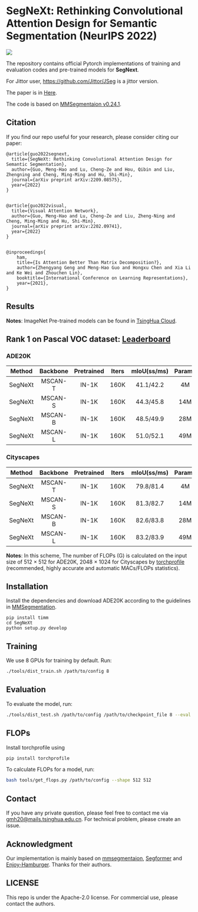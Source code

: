 # SegNeXt: Rethinking Convolutional Attention Design for Semantic Segmentation (NeurIPS 2022)

![](resources/flops.png)

The repository contains official Pytorch implementations of training and evaluation codes and pre-trained models for **SegNext**. 

For Jittor user, https://github.com/Jittor/JSeg is a jittor version. 

The paper is in [Here](https://arxiv.org/pdf/2209.08575.pdf).

The code is based on [MMSegmentaion v0.24.1](https://github.com/open-mmlab/mmsegmentation/tree/v0.24.1).


## Citation
If you find our repo useful for your research, please consider citing our paper:

```
@article{guo2022segnext,
  title={SegNeXt: Rethinking Convolutional Attention Design for Semantic Segmentation},
  author={Guo, Meng-Hao and Lu, Cheng-Ze and Hou, Qibin and Liu, Zhengning and Cheng, Ming-Ming and Hu, Shi-Min},
  journal={arXiv preprint arXiv:2209.08575},
  year={2022}
}


@article{guo2022visual,
  title={Visual Attention Network},
  author={Guo, Meng-Hao and Lu, Cheng-Ze and Liu, Zheng-Ning and Cheng, Ming-Ming and Hu, Shi-Min},
  journal={arXiv preprint arXiv:2202.09741},
  year={2022}
}


@inproceedings{
    ham,
    title={Is Attention Better Than Matrix Decomposition?},
    author={Zhengyang Geng and Meng-Hao Guo and Hongxu Chen and Xia Li and Ke Wei and Zhouchen Lin},
    booktitle={International Conference on Learning Representations},
    year={2021},
}

```

## Results

**Notes**: ImageNet Pre-trained models can be found in [TsingHua Cloud](https://cloud.tsinghua.edu.cn/d/c15b25a6745946618462/).

## Rank 1 on Pascal VOC dataset: [Leaderboard](http://host.robots.ox.ac.uk:8080/leaderboard/displaylb_main.php?challengeid=11&compid=6)

### ADE20K

|   Method  |    Backbone     |  Pretrained | Iters | mIoU(ss/ms) | Params | FLOPs  | Config | Download  |
| :-------: | :-------------: | :-----: | :---: | :--: | :----: | :----: | :----: | :-------: |
|  SegNeXt  |     MSCAN-T  | IN-1K | 160K | 41.1/42.2 | 4M | 7G | [config](local_configs/segnext/tiny/segnext.tiny.512x512.ade.160k.py)  | [TsingHua Cloud](https://cloud.tsinghua.edu.cn/f/5da98841b8384ba0988a/?dl=1) |
|  SegNeXt  |     MSCAN-S | IN-1K  | 160K |  44.3/45.8  | 14M | 16G | [config](local_configs/segnext/small/segnext.small.512x512.ade.160k.py)  | [TsingHua Cloud](https://cloud.tsinghua.edu.cn/f/b2d1eb94f5944d60b3d2/?dl=1) |
|  SegNeXt  |     MSCAN-B  | IN-1K  | 160K |  48.5/49.9 | 28M | 35G | [config](local_configs/segnext/base/segnext.base.512x512.ade.160k.py)  | [TsingHua Cloud](https://cloud.tsinghua.edu.cn/f/1ea8000916284493810b/?dl=1) |
|  SegNeXt  |     MSCAN-L  | IN-1K  | 160K |  51.0/52.1 | 49M | 70G | [config](local_configs/segnext/large/segnext.large.512x512.ade.160k.py)  | [TsingHua Cloud](https://cloud.tsinghua.edu.cn/f/d4f8e1020643414fbf7f/?dl=1) |

### Cityscapes

|   Method  |    Backbone     |  Pretrained | Iters | mIoU(ss/ms) | Params | FLOPs  | Config | Download  |
| :-------: | :-------------: | :-----: | :---: | :--: | :----: | :----: | :----: | :-------: |
|  SegNeXt  |     MSCAN-T  | IN-1K | 160K | 79.8/81.4 | 4M | 56G | [config](local_configs/segnext/tiny/segnext.tiny.1024x1024.city.160k.py)  | [TsingHua Cloud](https://cloud.tsinghua.edu.cn/f/b1613af9955849bba910/?dl=1) |
|  SegNeXt  |     MSCAN-S | IN-1K  | 160K |  81.3/82.7  | 14M | 125G | [config](local_configs/segnext/small/segnext.small.1024x1024.city.160k.py)  | [TsingHua Cloud](https://cloud.tsinghua.edu.cn/f/14148cf5371a4f248db1/?dl=1) |
|  SegNeXt  |     MSCAN-B  | IN-1K  | 160K |  82.6/83.8 | 28M | 276G | [config](local_configs/segnext/base/segnext.base.1024x1024.city.160k.py)  | [TsingHua Cloud](https://cloud.tsinghua.edu.cn/f/adb49029f66f426bb046/?dl=1) |
|  SegNeXt  |     MSCAN-L  | IN-1K  | 160K |  83.2/83.9 | 49M | 578G | [config](local_configs/segnext/large/segnext.large.1024x1024.city.160k.py)  | [TsingHua Cloud](https://cloud.tsinghua.edu.cn/f/b5308d092b034f81aac0/?dl=1) |


**Notes**: In this scheme, The number of FLOPs (G) is calculated on the input size of 512 $\times$ 512 for ADE20K, 2048 $\times$ 1024 for Cityscapes by [torchprofile](https://github.com/zhijian-liu/torchprofile) (recommended, highly accurate and automatic MACs/FLOPs statistics).



## Installation
Install the dependencies and download ADE20K according to the guidelines in [MMSegmentation](https://github.com/open-mmlab/mmsegmentation/blob/v0.24.1/docs/en/get_started.md#installation).


```
pip install timm
cd SegNeXt
python setup.py develop
```

## Training

We use 8 GPUs for training by default. Run:

```bash
./tools/dist_train.sh /path/to/config 8
```

## Evaluation

To evaluate the model, run:

```bash
./tools/dist_test.sh /path/to/config /path/to/checkpoint_file 8 --eval mIoU
```

## FLOPs

Install torchprofile using

```bash
pip install torchprofile
```

To calculate FLOPs for a model, run:

```bash
bash tools/get_flops.py /path/to/config --shape 512 512
```

## Contact
If you have any private question, please feel free to contact me via gmh20@mails.tsinghua.edu.cn.
For technical problem, please create an issue.

## Acknowledgment

Our implementation is mainly based on [mmsegmentaion](https://github.com/open-mmlab/mmsegmentation/tree/v0.24.1), [Segformer](https://github.com/NVlabs/SegFormer) and [Enjoy-Hamburger](https://github.com/Gsunshine/Enjoy-Hamburger). Thanks for their authors.

## LICENSE

This repo is under the Apache-2.0 license. For commercial use, please contact the authors.
